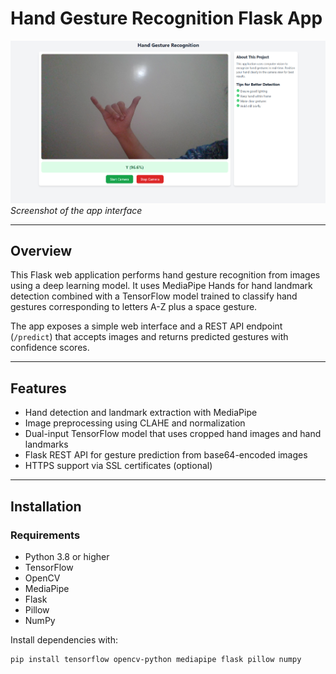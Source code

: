 # Hand Gesture Recognition Flask App

![App Preview](1.png)  
*Screenshot of the app interface*

---

## Overview

This Flask web application performs hand gesture recognition from images using a deep learning model. It uses MediaPipe Hands for hand landmark detection combined with a TensorFlow model trained to classify hand gestures corresponding to letters A-Z plus a space gesture.

The app exposes a simple web interface and a REST API endpoint (`/predict`) that accepts images and returns predicted gestures with confidence scores.

---

## Features

- Hand detection and landmark extraction with MediaPipe
- Image preprocessing using CLAHE and normalization
- Dual-input TensorFlow model that uses cropped hand images and hand landmarks
- Flask REST API for gesture prediction from base64-encoded images
- HTTPS support via SSL certificates (optional)

---

## Installation

### Requirements

- Python 3.8 or higher  
- TensorFlow  
- OpenCV  
- MediaPipe  
- Flask  
- Pillow  
- NumPy

Install dependencies with:

```bash
pip install tensorflow opencv-python mediapipe flask pillow numpy

